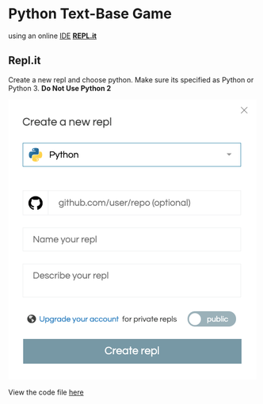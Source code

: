 # Python Text-Base Game

using an online [IDE](https://en.wikipedia.org/wiki/Integrated_development_environment) **[REPL.it](https://repl.it)**

## Repl.it

Create a new repl and choose python. Make sure its specified as Python or Python 3. **Do Not Use Python 2**

![repl it image](https://github.com/lowell-dev-club/python-text-game/blob/master/replit.png?raw=true)

View the code file [here](emailer.py)
